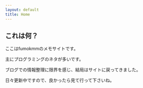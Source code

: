 ```yaml
---
layout: default
title: Home
---
```


## これは何？

ここはfumokmmのメモサイトです。

主にプログラミングのネタが多いです。

ブログでの情報整理に限界を感じ、結局はサイトに戻ってきました。

日々更新中ですので、良かったら見て行って下さいね。

